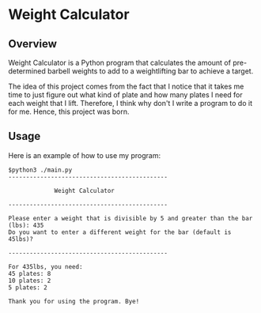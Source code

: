 # Weight Calculator

## Overview

Weight Calculator is a Python program that calculates the amount of pre-determined barbell weights to add to a weightlifting bar to achieve a target.

The idea of this project comes from the fact that I notice that it takes me time to just figure out what kind of plate and how many plates I need for each weight that I lift. Therefore, I think why don't I write a program to do it for me. Hence, this project was born.

## Usage
Here is an example of how to use my program:
```
$python3 ./main.py
---------------------------------------------

             Weight Calculator                    

---------------------------------------------

Please enter a weight that is divisible by 5 and greater than the bar (lbs): 435
Do you want to enter a different weight for the bar (default is 45lbs)? 

---------------------------------------------

For 435lbs, you need: 
45 plates: 8
10 plates: 2
5 plates: 2

Thank you for using the program. Bye!
```
